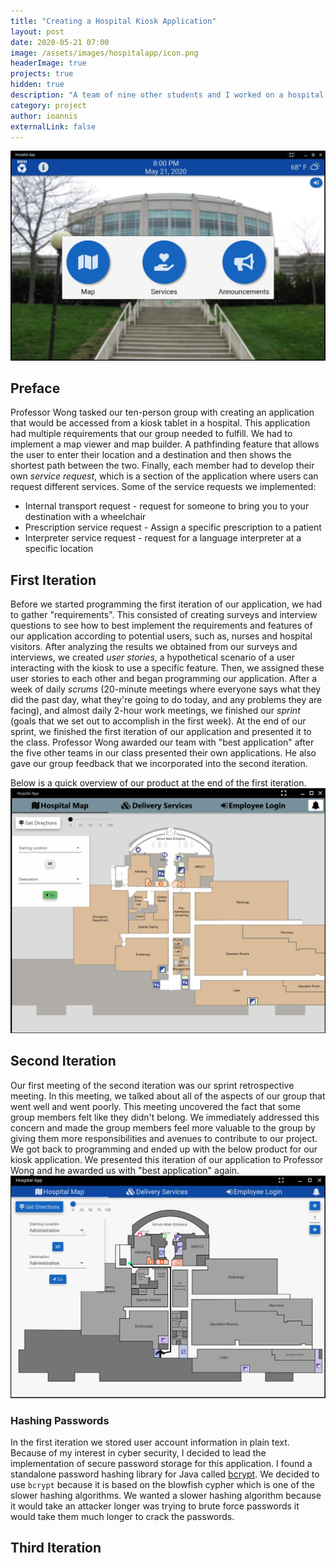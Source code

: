 ```yaml
---
title: "Creating a Hospital Kiosk Application"
layout: post
date: 2020-05-21 07:00
image: /assets/images/hospitalapp/icon.png
headerImage: true
projects: true
hidden: true
description: "A team of nine other students and I worked on a hospital kiosk application in collaboration with Brigham and Women's Hospital"
category: project
author: ioannis
externalLink: false
---
```


![Homescreen](/assets/images/hospitalapp/home.jpg)

## Preface
Professor Wong tasked our ten-person group with creating an application
that would be accessed from a kiosk tablet in a hospital. This application had multiple
requirements that our group needed to fulfill. We had to implement a map viewer and map
builder. A pathfinding feature that allows the user to enter their location and a destination
and then shows the shortest path between the two. Finally, each member had to develop their own 
*service request*, which is a section of the application where users can request different
services. Some of the service requests we implemented:
- Internal transport request - request for someone to bring you to your destination with a wheelchair
- Prescription service request - Assign a specific prescription to a patient
- Interpreter service request - request for a language interpreter at a specific location


## First Iteration
Before we started programming the first iteration of our application, we had to gather
"requirements". This consisted of creating surveys and interview questions to see how to best
implement the requirements and features of our application according to potential users, such
as, nurses and hospital visitors. After analyzing the results we obtained from our surveys and
interviews, we created *user stories*, a hypothetical scenario of a user interacting with the
kiosk to use a specific feature. Then, we assigned these user stories to each other and began
programming our application. After a week of daily *scrums* (20-minute meetings where everyone
says what they did the past day, what they're going to do today, and any problems they are 
facing), and almost daily 2-hour work meetings, we finished our *sprint* (goals that we set out
to accomplish in the first week). At the end of our sprint, we finished the first iteration of
our application and presented it to the class. Professor Wong awarded our team with "best
application" after the five other teams in our class presented their own applications. He
also gave our group feedback that we incorporated into the second iteration.

Below is a quick overview of our product at the end of the first iteration.
![Overview of Iteration 1](/assets/images/hospitalapp/iteration1.gif)

## Second Iteration
Our first meeting of the second iteration was our sprint retrospective meeting. In this meeting,
we talked about all of the aspects of our group that went well and went poorly. This meeting
uncovered the fact that some group members felt like they didn't belong. We immediately
addressed this concern and made the group members feel more valuable to the group by giving
them more responsibilities and avenues to contribute to our project. We got back to programming
and ended up with the below product for our kiosk application. We presented this iteration of our
application to Professor Wong and he awarded us with "best application" again.
![Overview of Iteration 2](/assets/images/hospitalapp/iteration2.gif)

### Hashing Passwords
In the first iteration we stored user account information in plain text. Because of my interest in cyber
security, I decided to lead the implementation of secure password storage for this application.
I found a standalone password hashing library for Java called [bcrypt](https://github.com/patrickfav/bcrypt).
We decided to use `bcrypt` because it is based on the blowfish cypher which is one of the slower hashing
algorithms. We wanted a slower hashing algorithm because it would take an attacker longer was trying to brute
force passwords it would take them much longer to crack the passwords.
 

## Third Iteration

